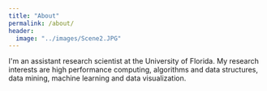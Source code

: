 ```yaml
---
title: "About"
permalink: /about/
header: 
  image: "../images/Scene2.JPG"
---
```


I'm an assistant research scientist at the University of Florida. My research interests are high performance computing, algorithms and data structures, data mining, machine learning and data visualization.

